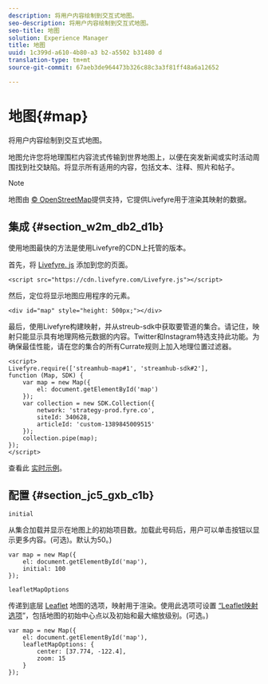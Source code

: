 ```yaml
---
description: 将用户内容绘制到交互式地图。
seo-description: 将用户内容绘制到交互式地图。
seo-title: 地图
solution: Experience Manager
title: 地图
uuid: 1c399d-a610-4b80-a3 b2-a5502 b31480 d
translation-type: tm+mt
source-git-commit: 67aeb3de964473b326c88c3a3f81ff48a6a12652

---
```



# 地图{#map}

将用户内容绘制到交互式地图。

地图允许您将地理围栏内容流式传输到世界地图上，以便在突发新闻或实时活动周围找到社交缺陷。将显示所有适用的内容，包括文本、注释、照片和帖子。

>[!NOTE]
>
>地图由 [© OpenStreetMap](https://www.openstreetmap.org/copyright)提供支持，它提供Livefyre用于渲染其映射的数据。

## 集成 {#section_w2m_db2_d1b}

使用地图最快的方法是使用Livefyre的CDN上托管的版本。

首先，将 [Livefyre. js](https://github.com/Livefyre/Livefyre.js) 添加到您的页面。

```
<script src="https://cdn.livefyre.com/Livefyre.js"></script> 
```

然后，定位将显示地图应用程序的元素。

```
<div id="map" style="height: 500px;"></div>
```

最后，使用Livefyre构建映射，并从streub-sdk中获取要管道的集合。请记住，映射只能显示具有地理网格元数据的内容。Twitter和Instagram特选支持此功能。为确保最佳性能，请在您的集合的所有Currate规则上加入地理位置过滤器。

```
<script> 
Livefyre.require(['streamhub-map#1', 'streamhub-sdk#2'], 
function (Map, SDK) { 
    var map = new Map({ 
        el: document.getElementById('map') 
    }); 
    var collection = new SDK.Collection({ 
        network: 'strategy-prod.fyre.co', 
        siteId: 340628, 
        articleId: 'custom-1389845009515' 
    }); 
    collection.pipe(map); 
}); 
</script>
```

查看此 [实时示例](https://codepen.io/cheung31/pen/wkmbF)。

## 配置 {#section_jc5_gxb_c1b}

`initial`

从集合加载并显示在地图上的初始项目数。加载此号码后，用户可以单击按钮以显示更多内容。(可选)。默认为50。)

```
var map = new Map({ 
    el: document.getElementById('map'), 
    initial: 100 
});
```

`leafletMapOptions`

传递到底层 [Leaflet](https://leafletjs.com/) 地图的选项，映射用于渲染。使用此选项可设置 [“Leaflet映射选项](https://leafletjs.com/reference.html#map-options)”，包括地图的初始中心点以及初始和最大缩放级别。(可选。)

```
var map = new Map({ 
    el: document.getElementById('map'), 
    leafletMapOptions: { 
        center: [37.774, -122.4], 
        zoom: 15 
    } 
});
```

